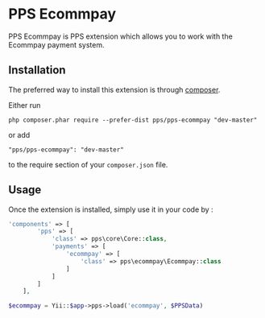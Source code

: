 PPS Ecommpay
====
PPS Ecommpay is PPS extension which allows you to work with the Ecommpay payment system.

Installation
------------

The preferred way to install this extension is through [composer](http://getcomposer.org/download/).

Either run

```
php composer.phar require --prefer-dist pps/pps-ecommpay "dev-master"
```

or add

```
"pps/pps-ecommpay": "dev-master"
```

to the require section of your `composer.json` file.


Usage
-----

Once the extension is installed, simply use it in your code by  :

```php
'components' => [
        'pps' => [
            'class' => pps\core\Core::class,
            'payments' => [
                'ecommpay' => [
                    'class' => pps\ecommpay\Ecommpay::class
                ]
            ]
        ]
    ],
```

```php
$ecommpay = Yii::$app->pps->load('ecommpay', $PPSData)
```